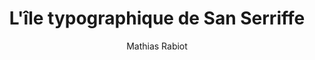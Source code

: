 ---
layout: post
title: "L'île typographique de San Serriffe"
link: https://www.grapheine.com/divers/ile-de-san-serriffe-poisson-avril-typographique
author: "Mathias Rabiot"
published_date: "01/04/2025"
description: "En 1977, le journal britannique The Guardian a offert à ses lecteurs un voyage inattendu dans un pays aussi exotique que fantaisiste : San Serriffe. Publiée le 1er avril, ce canular est devenue légendaire pour avoir habilement mélangé humour subtil, satire géopolitique et jeux typographiques raffinés."
language: "fr"
categories: "Liens"
tags: "font"
og-tags: "font"
permalink: /:categories/:year/:month/:day/:title/
---